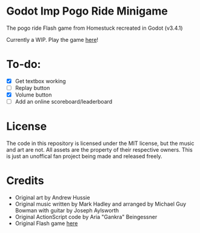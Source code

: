 # Godot Imp Pogo Ride Minigame
The pogo ride Flash game from Homestuck recreated in Godot (v3.4.1)

Currently a WIP. Play the game [here](https://miro.gg/pogo)!

# To-do:
* [X] Get textbox working
* [ ] Replay button
* [X] Volume button
* [ ] Add an online scoreboard/leaderboard

# License
The code in this repository is licensed under the MIT license, but the music and art are not. All assets are the property of their respective owners. This is just an unoffical fan project being made and released freely.

# Credits
* Original art by Andrew Hussie
* Original music written by Mark Hadley and arranged by Michael Guy Bowman with guitar by Joseph Aylsworth
* Original ActionScript code by Aria "Gankra" Beingessner
* Original Flash game [here](https://www.homestuck.com/flash/hs2/00476/00476.swf)
